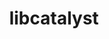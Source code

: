 ---
title: "libcatalyst"
layout: cache
categories: [package, develop-2023-08-13]
meta: {"versions": ["2.0.0-rc3"], "compilers": ["gcc@=11.1.0", "gcc@=7.3.1", "oneapi@=2023.2.0"], "oss": ["amzn2", "ubuntu20.04"], "platforms": ["linux"], "targets": ["aarch64", "neoverse_n1", "ppc64le", "x86_64", "x86_64_v3"], "stacks": ["aws-isc", "aws-isc-aarch64", "data-vis-sdk", "e4s", "e4s-oneapi", "e4s-power", "root"], "num_specs": 9, "num_specs_by_stack": {"aws-isc-aarch64": 2, "root": 9, "aws-isc": 1, "e4s-power": 1, "e4s-oneapi": 1, "e4s": 3, "data-vis-sdk": 1}}
spec_details: [{"hash": "cyvx4i2evtbfdmny6hj6wadmgebnwwdp", "compiler": "gcc@=7.3.1", "versions": ["2.0.0-rc3"], "os": "amzn2", "platform": "linux", "target": "aarch64", "variants": ["build_system=cmake", "build_type=Release", "generator=make", "~ipo", "+mpi"], "stacks": ["aws-isc-aarch64", "root"], "size": "-", "tarball": "https://binaries.spack.io/releases/develop-2023-08-13/build_cache/linux-amzn2-aarch64/gcc-7.3.1/libcatalyst-2.0.0-rc3/linux-amzn2-aarch64-gcc-7.3.1-libcatalyst-2.0.0-rc3-cyvx4i2evtbfdmny6hj6wadmgebnwwdp.spack"}, {"hash": "viqfakxbmrcojwi5hb5gqp6dm2jbooat", "compiler": "gcc@=7.3.1", "versions": ["2.0.0-rc3"], "os": "amzn2", "platform": "linux", "target": "neoverse_n1", "variants": ["build_system=cmake", "build_type=Release", "generator=make", "~ipo", "+mpi"], "stacks": ["aws-isc-aarch64", "root"], "size": "-", "tarball": "https://binaries.spack.io/releases/develop-2023-08-13/build_cache/linux-amzn2-neoverse_n1/gcc-7.3.1/libcatalyst-2.0.0-rc3/linux-amzn2-neoverse_n1-gcc-7.3.1-libcatalyst-2.0.0-rc3-viqfakxbmrcojwi5hb5gqp6dm2jbooat.spack"}, {"hash": "ozebbkzaf2x5hahjabqk2kefzmoqwemm", "compiler": "gcc@=7.3.1", "versions": ["2.0.0-rc3"], "os": "amzn2", "platform": "linux", "target": "x86_64_v3", "variants": ["build_system=cmake", "build_type=Release", "generator=make", "~ipo", "+mpi"], "stacks": ["aws-isc", "root"], "size": "-", "tarball": "https://binaries.spack.io/releases/develop-2023-08-13/build_cache/linux-amzn2-x86_64_v3/gcc-7.3.1/libcatalyst-2.0.0-rc3/linux-amzn2-x86_64_v3-gcc-7.3.1-libcatalyst-2.0.0-rc3-ozebbkzaf2x5hahjabqk2kefzmoqwemm.spack"}, {"hash": "g42r3h3fdpnkwxa2ob7ecbplo26b6tpy", "compiler": "gcc@=11.1.0", "versions": ["2.0.0-rc3"], "os": "ubuntu20.04", "platform": "linux", "target": "ppc64le", "variants": ["build_system=cmake", "build_type=Release", "generator=make", "~ipo", "+mpi"], "stacks": ["root", "e4s-power"], "size": "-", "tarball": "https://binaries.spack.io/releases/develop-2023-08-13/build_cache/linux-ubuntu20.04-ppc64le/gcc-11.1.0/libcatalyst-2.0.0-rc3/linux-ubuntu20.04-ppc64le-gcc-11.1.0-libcatalyst-2.0.0-rc3-g42r3h3fdpnkwxa2ob7ecbplo26b6tpy.spack"}, {"hash": "ltzph7ynxgrdz5hmb3ljcg6krmleiieg", "compiler": "oneapi@=2023.2.0", "versions": ["2.0.0-rc3"], "os": "ubuntu20.04", "platform": "linux", "target": "x86_64", "variants": ["build_system=cmake", "build_type=Release", "generator=make", "~ipo", "+mpi"], "stacks": ["e4s-oneapi", "root"], "size": "-", "tarball": "https://binaries.spack.io/releases/develop-2023-08-13/build_cache/linux-ubuntu20.04-x86_64/oneapi-2023.2.0/libcatalyst-2.0.0-rc3/linux-ubuntu20.04-x86_64-oneapi-2023.2.0-libcatalyst-2.0.0-rc3-ltzph7ynxgrdz5hmb3ljcg6krmleiieg.spack"}, {"hash": "rdoukw2rf7uk5k24x7crznxdljlzwlw2", "compiler": "gcc@=11.1.0", "versions": ["2.0.0-rc3"], "os": "ubuntu20.04", "platform": "linux", "target": "x86_64_v3", "variants": ["build_system=cmake", "build_type=Release", "generator=make", "~ipo", "+mpi"], "stacks": ["root", "e4s"], "size": "-", "tarball": "https://binaries.spack.io/releases/develop-2023-08-13/build_cache/linux-ubuntu20.04-x86_64_v3/gcc-11.1.0/libcatalyst-2.0.0-rc3/linux-ubuntu20.04-x86_64_v3-gcc-11.1.0-libcatalyst-2.0.0-rc3-rdoukw2rf7uk5k24x7crznxdljlzwlw2.spack"}, {"hash": "3kv4uczm3oyutrzzbhccado4qqxchyjp", "compiler": "gcc@=11.1.0", "versions": ["2.0.0-rc3"], "os": "ubuntu20.04", "platform": "linux", "target": "x86_64_v3", "variants": ["build_system=cmake", "build_type=Release", "generator=make", "~ipo", "+mpi"], "stacks": ["root", "e4s"], "size": "-", "tarball": "https://binaries.spack.io/releases/develop-2023-08-13/build_cache/linux-ubuntu20.04-x86_64_v3/gcc-11.1.0/libcatalyst-2.0.0-rc3/linux-ubuntu20.04-x86_64_v3-gcc-11.1.0-libcatalyst-2.0.0-rc3-3kv4uczm3oyutrzzbhccado4qqxchyjp.spack"}, {"hash": "6hztsy4acnmdzk6aixppiv47mssksypa", "compiler": "gcc@=11.1.0", "versions": ["2.0.0-rc3"], "os": "ubuntu20.04", "platform": "linux", "target": "x86_64_v3", "variants": ["build_system=cmake", "build_type=Release", "generator=make", "~ipo", "+mpi"], "stacks": ["root", "data-vis-sdk"], "size": "-", "tarball": "https://binaries.spack.io/releases/develop-2023-08-13/build_cache/linux-ubuntu20.04-x86_64_v3/gcc-11.1.0/libcatalyst-2.0.0-rc3/linux-ubuntu20.04-x86_64_v3-gcc-11.1.0-libcatalyst-2.0.0-rc3-6hztsy4acnmdzk6aixppiv47mssksypa.spack"}, {"hash": "phqxx7ogh6k64lc5jl4abmshzed43v4t", "compiler": "gcc@=11.1.0", "versions": ["2.0.0-rc3"], "os": "ubuntu20.04", "platform": "linux", "target": "x86_64_v3", "variants": ["build_system=cmake", "build_type=Release", "generator=make", "~ipo", "+mpi"], "stacks": ["root", "e4s"], "size": "-", "tarball": "https://binaries.spack.io/releases/develop-2023-08-13/build_cache/linux-ubuntu20.04-x86_64_v3/gcc-11.1.0/libcatalyst-2.0.0-rc3/linux-ubuntu20.04-x86_64_v3-gcc-11.1.0-libcatalyst-2.0.0-rc3-phqxx7ogh6k64lc5jl4abmshzed43v4t.spack"}]
---